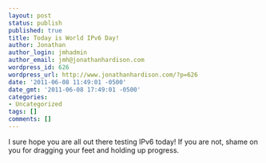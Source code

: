 ```yaml
---
layout: post
status: publish
published: true
title: Today is World IPv6 Day!
author: Jonathan
author_login: jmhadmin
author_email: jmh@jonathanhardison.com
wordpress_id: 626
wordpress_url: http://www.jonathanhardison.com/?p=626
date: '2011-06-08 11:49:01 -0500'
date_gmt: '2011-06-08 17:49:01 -0500'
categories:
- Uncategorized
tags: []
comments: []
---
```

I sure hope you are all out there testing IPv6 today! If you are not, shame on you for dragging your feet and holding up progress.
